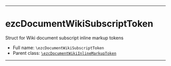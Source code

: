 ***

# ezcDocumentWikiSubscriptToken

Struct for Wiki document subscript inline markup tokens

* Full name: `\ezcDocumentWikiSubscriptToken`
* Parent class: [`\ezcDocumentWikiInlineMarkupToken`](./ezcDocumentWikiInlineMarkupToken.md)

***

